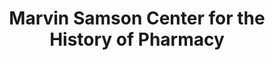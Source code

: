 ---
layout: repo
title: "Marvin Samson Center for the History of Pharmacy"
id: 14487
permalink: repos/14487/
---